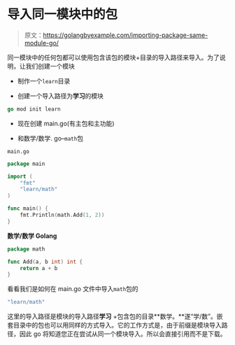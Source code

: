 # 导入同一模块中的包

> 原文：<https://golangbyexample.com/importing-package-same-module-go/>

同一模块中的任何包都可以使用包含该包的模块+目录的导入路径来导入。为了说明，让我们创建一个模块

*   制作一个`learn`目录

*   创建一个导入路径为**学习**的模块

```go
go mod init learn
```

*   现在创建 main.go(有主包和主功能)

*   和数学/数学. go–`math`包

`main.go`

```go
package main

import (
	"fmt"
	"learn/math"
)

func main() {
	fmt.Println(math.Add(1, 2))
}
```

**数学/数学 Golang**

```go
package math

func Add(a, b int) int {
    return a + b
}
```

看看我们是如何在 main.go 文件中导入`math`包的

```go
"learn/math"
```

这里的导入路径是模块的导入路径**学习** +包含包的目录**数学。**遂“学/数”。嵌套目录中的包也可以用同样的方式导入。它的工作方式是，由于前缀是模块导入路径，因此 go 将知道您正在尝试从同一个模块导入。所以会直接引用而不是下载。